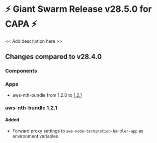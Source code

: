 # :zap: Giant Swarm Release v28.5.0 for CAPA :zap:

<< Add description here >>

## Changes compared to v28.4.0

### Components





### Apps



* aws-nth-bundle from 1.2.0 to [1.2.1](https://github.com/giantswarm/aws-nth-bundle/compare/v1.2.0...v1.2.1)





### aws-nth-bundle [1.2.1](https://github.com/giantswarm/aws-nth-bundle/compare/v1.2.0...v1.2.1)

#### Added

- Forward proxy settings to `aws-node-termination-handler-app` as environment variables




